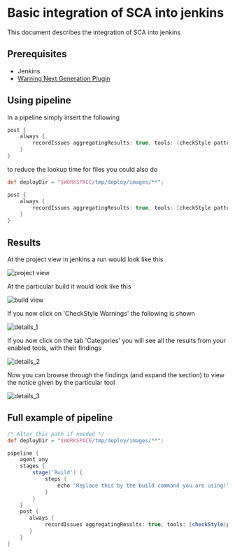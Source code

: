 # Basic integration of SCA into jenkins

This document describes the integration of SCA into jenkins

## Prerequisites

* Jenkins
* [Warning Next Generation Plugin](https://plugins.jenkins.io/warnings-ng)

## Using pipeline

In a pipeline simply insert the following

```groovy
post {
    always {
        recordIssues aggregatingResults: true, tools: [checkStyle pattern: "**/checkstyle/*.xml")]
    }
}
```

to reduce the lookup time for files you could also do

```groovy
def deployDir = "$WORKSPACE/tmp/deploy/images/**";

post {
    always {
        recordIssues aggregatingResults: true, tools: [checkStyle pattern: "$deployDir/sca/checkstyle/*.xml")]
    }
}
```

## Results

At the project view in jenkins a run would look like this

![project view](img/jenkins_pipeline_project.jpg)

At the particular build it would look like this

![build view](img/jenkins_pipeline_build.jpg)

If you now click on 'CheckStyle Warnings' the following is shown

![details_1](img/jenkins_pipeline_build_details.jpg)

If you now click on the tab 'Categories' you will see all the results from your enabled tools, with their findings

![details_2](img/jenkins_pipeline_build_details_2.jpg)

Now you can browse through the findings (and expand the section)
to view the notice given by the particular tool

![details_3](img/jenkins_pipeline_build_details_3.jpg)

## Full example of pipeline

```groovy
/* Alter this path if needed */
def deployDir = "$WORKSPACE/tmp/deploy/images/**";

pipeline {
    agent any
    stages {
        stage('Build') {
            steps {
                echo "Replace this by the build command you are using!"
            }
        }
    }
    post {
       always {
            recordIssues aggregatingResults: true, tools: [checkStyle(pattern: "$deployDir/sca/checkstyle/*.xml")]
       }
    }
}
```
